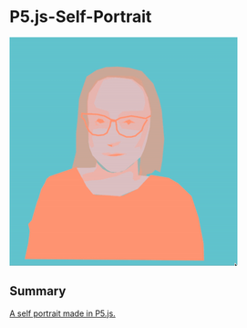 # P5.js-Self-Portrait

![Self Portrait](self-portrait.gif)

## Summary

[A self portrait made in P5.js.](https://www.alexandraharker.com/P5.js-Self-Portrait/)